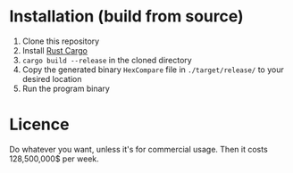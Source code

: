 # Installation (build from source)
1. Clone this repository
2. Install [Rust Cargo](https://www.rust-lang.org/tools/install)
3. `cargo build --release` in the cloned directory
4. Copy the generated binary `HexCompare` file in `./target/release/` to your desired location
5. Run the program binary


# Licence
Do whatever you want, unless it's for commercial usage. Then it costs 128,500,000$ per week.
